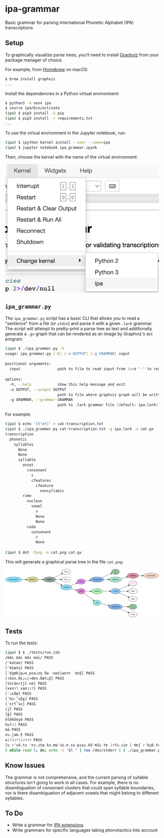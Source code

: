 # ipa-grammar

Basic grammar for parsing International Phonetic Alphabet (IPA) transcriptions

## Setup

To graphically visualize parse trees, you'll need to install [Graphviz](https://graphviz.org/) from your package manager of choice.

For example, from [Homebrew](https://brew.sh/) on macOS:

```zsh
$ brew install graphviz
...
```

Install the dependencies in a Python virtual environment:

```zsh
$ python3 -m venv ipa
$ source ipa/bin/activate
(ipa) $ pip3 install -U pip
(ipa) $ pip3 install -r requirements.txt
...
```

To use the virtual environment in the Jupyter notebook, run:

```zsh
(ipa) $ ipython kernel install --user --name=ipa
(ipa) $ jupyter notebook ipa_grammar.ipynb
```

Then, choose the kernel with the name of the virtual environment:

![Select the "ipa" kernal](kernel.png "kernel selection screenshot")

## `ipa_grammar.py`

The `ipa_grammar.py` script has a basic CLI that allows you to read a "sentence" from a file (or `stdin`) and parse it with a given `.lark` grammar.  The script will attempt to pretty-print a parse tree as text and additionally generate a `.gv` graph that can be rendered as an image by Graphviz's `dot` program.

```zsh
(ipa) $ ./ipa_grammar.py -h
usage: ipa_grammar.py [-h] [-o OUTPUT] [-g GRAMMAR] input

positional arguments:
  input                 path to file to read input from (use "-" to read from stdin)

options:
  -h, --help            show this help message and exit
  -o OUTPUT, --output OUTPUT
                        path to file where graphviz graph will be written (default: None)
  -g GRAMMAR, --grammar GRAMMAR
                        path to .lark grammar file (default: ipa.lark)
```

For example:

```zsh
(ipa) $ echo '[kʰæt]' > cat-transcription.txt
(ipa) $ ./ipa_grammar.py cat-transcription.txt -g ipa.lark -o cat.gv
transcription
  phonetic
    syllables
      None
      None
      syllable
        onset
          consonant
            c
            cfeatures
              cfeature
                nonsyllabic
        rime
          nucleus
            vowel
              v
              None
              None
          coda
            consonant
              c
              None

(ipa) $ dot -Tpng -o cat.png cat.gv
```

This will generate a graphical parse tree in the file `cat.png`:

![Graphical parse tree](cat.png "parse tree of the English transcription of the word cat")

## Tests

To run the tests:

```zsh
(ipa) $ $ ./tests/run.zsh 
/mǎi mài mâi mái/ PASS
/ˈkatən/ PASS
[ˈkhætn̩] PASS
[ˈdʒæk|pɹəˌpɛəɹɪŋ ðə ˈweɪ|wɛnt ˈɒn‖] PASS
[↑bɪn.ðɛɹ↘|↑dɐn.ðæt↘‖] PASS
[túrán↑tʃí nè] PASS
[xɤn˧˥ xaʊ˨˩˦] PASS
[ˈɹɪðm̩] PASS
[ˈhuːˀsð̩ɣ] PASS
[ˈsr̩t͡sɛ] PASS
[ɹ̝̍] PASS
[ʙ̞̍] PASS
èlʊ́kʊ́nyá PASS
huʔ˩˥ PASS
mā PASS
nu.jam.ɬ̩ PASS
a˩˥˥˩˦˥˩˨˧˦˧ PASS
[u ↑ˈvẽ.tu ˈnɔ.ɾtɯ ku.mɯˈso.ɐ.suˈpɾaɾ.kõˈmũi.tɐ ˩˧fu.ɾiɐ | mɐʃ ↑ˈku̯ɐ̃.tu.maiʃ.su˩˧pɾa.vɐ | maiz ↑u.viɐ↓ˈʒɐ̃.tɯ.si.ɐk.õʃ↓ˈɡa.va.suɐ ˧˩ka.pɐ | ɐˈtɛ ↑kiu ˈvẽ.tu ˈnɔɾ.tɯ ˧˩d̥z̥ʃtiu ǁ] PASS
( while read l; do; echo -n "$l " | tee /dev/stderr | ( ./ipa_grammar.py - > )  5.86s user 0.20s system 99% cpu 6.113 total
```

## Know Issues

The grammar is not comprehensive, and the current parsing of syllable structures isn't going to work in all cases.  For example, there is no disambiguation of consonant clusters that could span syllable boundaries, nor is there disambiguation of adjacent vowels that might belong to different syllables.

## To Do
* Write a grammar for [IPA extensions](https://en.wikipedia.org/wiki/IPA_Extensions)
* Write grammars for specific languages taking phonotactics into account